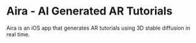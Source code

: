 # Aira - AI Generated AR Tutorials

Aira is an iOS app that generates AR tutorials using 3D stable diffusion in real time.
